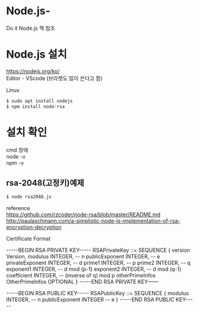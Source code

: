 # Node.js-
Do it Node.js 책 참조

# Node.js 설치
https://nodejs.org/ko/  
Editor - VScode (브라켓도 많이 쓴다고 함)

Linux
```bash
$ sudo apt install nodejs
$ npm install node-rsa
```
# 설치 확인

cmd 창에  
node -v  
npm -v

## rsa-2048(고정키)예제
```bash
$ node rsa2048.js
```
reference  
https://github.com/rzcoder/node-rsa/blob/master/README.md  
http://paulaschmann.com/a-simplistic-node-js-implementation-of-rsa-encryption-decryption

Certificate Format

-----BEGIN RSA PRIVATE KEY-----
RSAPrivateKey ::= SEQUENCE {
  version           Version,
  modulus           INTEGER,  -- n
  publicExponent    INTEGER,  -- e
  privateExponent   INTEGER,  -- d
  prime1            INTEGER,  -- p
  prime2            INTEGER,  -- q
  exponent1         INTEGER,  -- d mod (p-1)
  exponent2         INTEGER,  -- d mod (q-1)
  coefficient       INTEGER,  -- (inverse of q) mod p
  otherPrimeInfos   OtherPrimeInfos OPTIONAL
}
-----END RSA PRIVATE KEY——

-----BEGIN RSA PUBLIC KEY-----
RSAPublicKey ::= SEQUENCE {
    modulus           INTEGER,  -- n
    publicExponent    INTEGER   -- e
}
-----END RSA PUBLIC KEY-----


